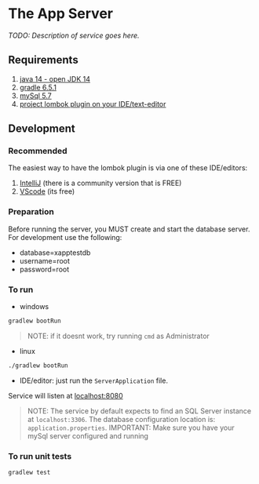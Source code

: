 # The App Server
*TODO: Description of service goes here.*


## Requirements
1. [java 14 - open JDK 14](https://jdk.java.net/14/)
2. [gradle 6.5.1](https://gradle.org/)
3. [mySql 5.7](https://dev.mysql.com/downloads/windows/installer/5.7.html)
4. [project lombok plugin on your IDE/text-editor](https://projectlombok.org/)


## Development
### Recommended
The easiest way to have the lombok plugin is via one of these IDE/editors:
1. [IntelliJ](https://www.jetbrains.com/idea/) (there is a community version that is FREE) 
2. [VScode](https://code.visualstudio.com/) (its free)

### Preparation
Before running the server, you MUST create and start the database server.
For development use the following:
* database=xapptestdb
* username=root
* password=root

### To run
* windows
``` bash
gradlew bootRun
```
> NOTE: if it doesnt work, try running `cmd` as Administrator

* linux
``` bash
./gradlew bootRun
```
* IDE/editor: just run the `ServerApplication` file.

Service will listen at [localhost:8080](http://localhost:8080/)
> NOTE: The service by default expects to find an SQL Server instance at `localhost:3306`.
> The database configuration location is: `application.properties`.
> IMPORTANT: Make sure you have your mySql server configured and running

### To run unit tests
``` bash
gradlew test
```
